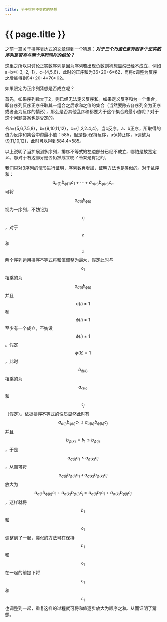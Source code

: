 ```yaml
---
title: 关于排序不等式的猜想
---
```


{{ page.title }}
===============

之前[一篇关于排序表达式的文章](/2012/08/01/rearrangement-inequality.html)谈到一个猜想：<strong><em>对于三个乃至任意有限多个正实数序列是否有与两个序列同样的结论？</em></strong>

这里之所以只讨论正实数序列是因为序列若出现负数则猜想显然已经不成立，例如a=b={-3,-2,-1}，c={4,5,6}，此时的正序和为36+20+6=62，而将c调整为反序之后能得到54+20+4=78&gt;62。

如果限定为正序列猜想是否成立呢？

首先，如果序列数大于2，则已经无法定义反序和。如果定义反序和为一个集合，即各序列反序正序任取其一组合之后求和之值的集合（当然要除去各序列全为正序或者全为反序的情形），那么是否其他乱序和都要大于这个集合的最小值呢？对于这个问题答案也是否定的。

令a={5,6,7.5,8}，b={9,10,11,12}，c={1,2,2.4,4}，当c反序，a、b正序，所取得的值为反序和集合中的最小值：585，但是若c保持反序，a保持正序，b调整为{9,11,10,12}，此时可以得到584.4&lt;585。

以上说明了当扩展到多序列，排序不等式的左边部分已经不成立，哪怕是放宽定义。那对于右边部分是否仍然成立呢？答案是肯定的。

我们只对3序列的情形进行证明，序列数再增加，证明方法也是类似的。对于乱序和：
$$ a_{\sigma(1)}b_{\phi(1)}c_1+\cdots+a_{\sigma(n)}b_{\phi(n)}c_n $$
可将$$ a_{\sigma(i)}b_{\phi(i)} $$视为一序列，不妨记为$$ x_i $$，对于$$c$$和$$x$$两个序列运用排序不等式将和值调整为最大，假定此时与$$ c_1 $$相乘的为$$ a_{\sigma(i)}b_{\phi(i)} $$并且$$ \sigma(i)\not=1 $$ 和 $$ \phi(i)\not=1 $$至少有一个成立，不妨设$$ \phi(i)\not=1 $$。假定$$ \phi(k)=1 $$，此时$$ b_{\phi(k)} $$相乘的为$$ a_{\sigma(k)} $$和$$ c_j $$（假定）。依据排序不等式的性质显然此时有$$ a_{\sigma(i)}b_{\phi(i)}c_1 \leq  a_{\sigma(k)}b_{\phi(k)}c_j $$并且$$ b_{\phi(k)} = b_1 \leq b_{\phi(i)} $$，于是$$ a_{\sigma(i)}c_1 \leq  a_{\sigma(k)}c_j $$，从而可将$$ a_{\sigma(i)}b_{\phi(i)}c_1 +  a_{\sigma(k)}b_{\phi(k)}c_j $$放大为$$ a_{\sigma(i)}b_{\phi(k)}c_1 +  a_{\sigma(k)}b_{\phi(i)}c_j = a_{\sigma(i)}b_1c_1 +  a_{\sigma(k)}b_{\phi(i)}c_j $$，这样就将$$b_1$$和$$c_1$$调整到了一起，类似的方法可在保持$$b_1$$和$$c_1$$在一起的前提下将$$a_1$$和$$c_1$$也调整到一起，重复这样的过程就可将和值逐步放大为顺序之和。从而证明了猜想。


